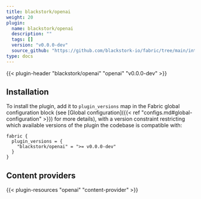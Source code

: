 ```yaml
---
title: blackstork/openai
weight: 20
plugin:
  name: blackstork/openai
  description: ""
  tags: []
  version: "v0.0.0-dev"
  source_github: "https://github.com/blackstork-io/fabric/tree/main/internal/openai/"
type: docs
---
```


{{< plugin-header "blackstork/openai" "openai" "v0.0.0-dev" >}}

## Installation

To install the plugin, add it to `plugin_versions` map in the Fabric global configuration block (see [Global configuration]({{< ref "configs.md#global-configuration" >}}) for more details), with a version constraint restricting which available versions of the plugin the codebase is compatible with:

```hcl
fabric {
  plugin_versions = {
    "blackstork/openai" = ">= v0.0.0-dev"
  }
}
```



## Content providers

{{< plugin-resources "openai" "content-provider" >}}